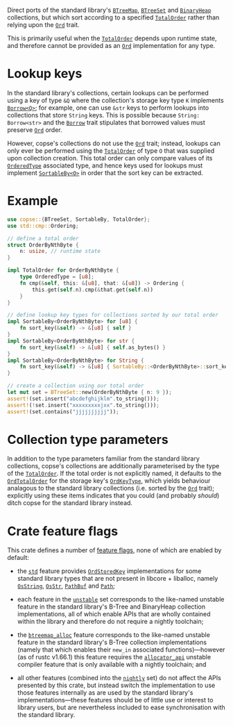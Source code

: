 Direct ports of the standard library's [`BTreeMap`][std::collections::BTreeMap],
[`BTreeSet`][std::collections::BTreeSet] and [`BinaryHeap`][std::collections::BinaryHeap]
collections, but which sort according to a specified [`TotalOrder`] rather than relying upon
the [`Ord`] trait.

This is primarily useful when the [`TotalOrder`] depends upon runtime state, and therefore
cannot be provided as an [`Ord`] implementation for any type.

# Lookup keys
In the standard library's collections, certain lookups can be performed using a key of type
`&Q` where the collection's storage key type `K` implements [`Borrow<Q>`]; for example, one
can use `&str` keys to perform lookups into collections that store `String` keys.  This is
possible because `String: Borrow<str>` and the [`Borrow`] trait stipulates that borrowed
values must preserve [`Ord`] order.

However, copse's collections do not use the [`Ord`] trait; instead, lookups can only ever
be performed using the [`TotalOrder`] of type `O` that was supplied upon collection
creation.  This total order can only compare values of its [`OrderedType`] associated type,
and hence keys used for lookups must implement [`SortableBy<O>`] in order that the sort key
can be extracted.

# Example
```rust
use copse::{BTreeSet, SortableBy, TotalOrder};
use std::cmp::Ordering;

// define a total order
struct OrderByNthByte {
    n: usize, // runtime state
}

impl TotalOrder for OrderByNthByte {
    type OrderedType = [u8];
    fn cmp(&self, this: &[u8], that: &[u8]) -> Ordering {
        this.get(self.n).cmp(&that.get(self.n))
    }
}

// define lookup key types for collections sorted by our total order
impl SortableBy<OrderByNthByte> for [u8] {
    fn sort_key(&self) -> &[u8] { self }
}
impl SortableBy<OrderByNthByte> for str {
    fn sort_key(&self) -> &[u8] { self.as_bytes() }
}
impl SortableBy<OrderByNthByte> for String {
    fn sort_key(&self) -> &[u8] { SortableBy::<OrderByNthByte>::sort_key(self.as_str()) }
}

// create a collection using our total order
let mut set = BTreeSet::new(OrderByNthByte { n: 9 });
assert!(set.insert("abcdefghijklm".to_string()));
assert!(!set.insert("xxxxxxxxxjxx".to_string()));
assert!(set.contains("jjjjjjjjjj"));
```

# Collection type parameters
In addition to the type parameters familiar from the standard library collections, copse's
collections are additionally parameterised by the type of the [`TotalOrder`].  If the
total order is not explicitly named, it defaults to the [`OrdTotalOrder`] for the storage
key's [`OrdKeyType`], which yields behaviour analagous to the standard library
collections (i.e. sorted by the [`Ord`] trait); explicitly using these items indicates
that you could (and probably *should*) ditch copse for the standard library instead.

# Crate feature flags
This crate defines a number of [feature flags], none of which are enabled by default:

* the [`std`] feature provides [`OrdStoredKey`] implementations for some standard library
  types that are not present in libcore + liballoc, namely [`OsString`], [`OsStr`],
  [`PathBuf`] and [`Path`];

* each feature in the [`unstable`] set corresponds to the like-named unstable feature in
  the standard library's B-Tree and BinaryHeap collection implementations, all of which
  enable APIs that are wholly contained within the library and therefore do not require
  a nightly toolchain;

* the [`btreemap_alloc`] feature corresponds to the like-named unstable feature in the
  standard library's B-Tree collection implementations (namely that which enables their
  `new_in` associated functions)—however (as of rustc v1.66.1) this feature requires
  the [`allocator_api`] unstable compiler feature that is only available with a nightly
  toolchain; and

* all other features (combined into the [`nightly`] set) do not affect the APIs presented
  by this crate, but instead switch the implementation to use those features internally
  as are used by the standard library's implementations—these features should be of
  little use or interest to library users, but are nevertheless included to ease
  synchronisation with the standard library.

[std::collections::BTreeMap]: https://doc.rust-lang.org/std/collections/struct.BTreeMap.html
[std::collections::BTreeSet]: https://doc.rust-lang.org/std/collections/struct.BTreeSet.html
[std::collections::BinaryHeap]: https://doc.rust-lang.org/std/collections/struct.BinaryHeap.html
[`Ord`]: https://doc.rust-lang.org/std/cmp/trait.Ord.html
[`Borrow`]: https://doc.rust-lang.org/std/borrow/trait.Borrow.html
[`Borrow<Q>`]: https://doc.rust-lang.org/std/borrow/trait.Borrow.html
[`Ord::cmp`]: https://doc.rust-lang.org/std/cmp/trait.Ord.html#tymethod.cmp
[`OsString`]: https://doc.rust-lang.org/std/ffi/os_str/struct.OsString.html
[`OsStr`]: https://doc.rust-lang.org/std/ffi/os_str/struct.OsStr.html
[`PathBuf`]: https://doc.rust-lang.org/std/path/struct.PathBuf.html
[`Path`]: https://doc.rust-lang.org/std/path/struct.Path.html

[`TotalOrder`]: https://docs.rs/copse/latest/copse/trait.TotalOrder.html
[`OrderedType`]: https://docs.rs/copse/latest/copse/trait.TotalOrder.html#associatedtype.OrderedType
[`SortableBy<O>`]: https://docs.rs/copse/latest/copse/trait.SortableBy.html
[`OrdTotalOrder`]: https://docs.rs/copse/latest/copse/default/struct.OrdTotalOrder.html
[`OrdStoredKey`]: https://docs.rs/copse/latest/copse/default/trait.OrdStoredKey.html
[`OrdKeyType`]: https://docs.rs/copse/latest/copse/default/trait.OrdStoredKey.html#associatedtype.OrdKeyType

[feature flags]: https://docs.rs/crate/copse/latest/features
[`std`]: https://docs.rs/crate/copse/latest/features#std
[`unstable`]: https://docs.rs/crate/copse/latest/features#unstable
[`btreemap_alloc`]: https://docs.rs/crate/copse/latest/features#btreemap_alloc
[`allocator_api`]: https://docs.rs/crate/copse/latest/features#allocator_api
[`nightly`]: https://docs.rs/crate/copse/latest/features#nightly

